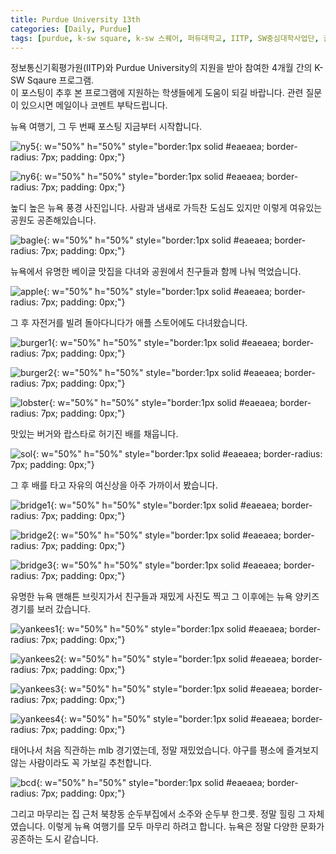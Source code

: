 ```yaml
---
title: Purdue University 13th
categories: [Daily, Purdue]
tags: [purdue, k-sw square, k-sw 스퀘어, 퍼듀대학교, IITP, SW중심대학사업단, 글로벌 교육]
---
```


정보통신기획평가원(IITP)와 Purdue University의 지원을 받아 참여한 4개월 간의 K-SW Sqaure 프로그램.  
이 포스팅이 추후 본 프로그램에 지원하는 학생들에게 도움이 되길 바랍니다. 관련 질문이 있으시면 메일이나 코멘트 부탁드립니다. 

뉴욕 여행기, 그 두 번째 포스팅 지금부터 시작합니다.

![ny5](/assets/img/13th_week/ny5.jpeg){: w="50%" h="50%" style="border:1px solid #eaeaea; border-radius: 7px; padding: 0px;"}

![ny6](/assets/img/13th_week/ny6.jpeg){: w="50%" h="50%" style="border:1px solid #eaeaea; border-radius: 7px; padding: 0px;"}

높디 높은 뉴욕 풍경 사진입니다. 사람과 냄새로 가득찬 도심도 있지만 이렇게 여유있는 공원도 공존해있습니다.

![bagle](/assets/img/13th_week/bagle.jpeg){: w="50%" h="50%" style="border:1px solid #eaeaea; border-radius: 7px; padding: 0px;"}

뉴욕에서 유명한 베이글 맛집을 다녀와 공원에서 친구들과 함께 나눠 먹었습니다.

![apple](/assets/img/13th_week/apple.jpeg){: w="50%" h="50%" style="border:1px solid #eaeaea; border-radius: 7px; padding: 0px;"}

그 후 자전거를 빌려 돌아다니다가 애플 스토어에도 다녀왔습니다.

![burger1](/assets/img/13th_week/burger1.jpeg){: w="50%" h="50%" style="border:1px solid #eaeaea; border-radius: 7px; padding: 0px;"}

![burger2](/assets/img/13th_week/burger2.jpeg){: w="50%" h="50%" style="border:1px solid #eaeaea; border-radius: 7px; padding: 0px;"}

![lobster](/assets/img/13th_week/lobster.jpeg){: w="50%" h="50%" style="border:1px solid #eaeaea; border-radius: 7px; padding: 0px;"}

맛있는 버거와 랍스타로 허기진 배를 채웁니다.

![sol](/assets/img/13th_week/sol.jpg){: w="50%" h="50%" style="border:1px solid #eaeaea; border-radius: 7px; padding: 0px;"}

그 후 배를 타고 자유의 여신상을 아주 가까이서 봤습니다.

![bridge1](/assets/img/13th_week/bridge1.jpeg){: w="50%" h="50%" style="border:1px solid #eaeaea; border-radius: 7px; padding: 0px;"}

![bridge2](/assets/img/13th_week/bridge2.jpeg){: w="50%" h="50%" style="border:1px solid #eaeaea; border-radius: 7px; padding: 0px;"}

![bridge3](/assets/img/13th_week/bridge3.jpeg){: w="50%" h="50%" style="border:1px solid #eaeaea; border-radius: 7px; padding: 0px;"}

유명한 뉴욕 맨해튼 브릿지가서 친구들과 재밌게 사진도 찍고 그 이후에는 뉴욕 양키즈 경기를 보러 갔습니다.

![yankees1](/assets/img/13th_week/yankees1.jpeg){: w="50%" h="50%" style="border:1px solid #eaeaea; border-radius: 7px; padding: 0px;"}

![yankees2](/assets/img/13th_week/yankees2.jpeg){: w="50%" h="50%" style="border:1px solid #eaeaea; border-radius: 7px; padding: 0px;"}

![yankees3](/assets/img/13th_week/yankees3.jpeg){: w="50%" h="50%" style="border:1px solid #eaeaea; border-radius: 7px; padding: 0px;"}

![yankees4](/assets/img/13th_week/yankees4.jpeg){: w="50%" h="50%" style="border:1px solid #eaeaea; border-radius: 7px; padding: 0px;"}

태어나서 처음 직관하는 mlb 경기였는데, 정말 재밌었습니다. 야구를 평소에 즐겨보지 않는 사람이라도 꼭 가보길 추천합니다.

![bcd](/assets/img/13th_week/bcd.jpeg){: w="50%" h="50%" style="border:1px solid #eaeaea; border-radius: 7px; padding: 0px;"}

그리고 마무리는 집 근처 북창동 순두부집에서 소주와 순두부 한그릇. 정말 힐링 그 자체였습니다.
이렇게 뉴욕 여행기를 모두 마무리 하려고 합니다. 
뉴욕은 정말 다양한 문화가 공존하는 도시 같습니다.